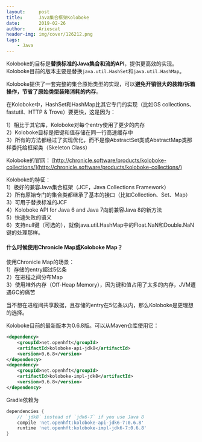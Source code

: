```yaml
---
layout:     post
title:      Java集合框架Koloboke
date:       2019-02-26
author:     Ariescat
header-img: img/cover/126212.png
tags:
    - Java
---
```


Koloboke的目标是**替换标准的Java集合和流的API**，提供更高效的实现。Koloboke目前的版本主要是替换`java.util.HashSet`和`java.util.HashMap`。

Koloboke提供了一套完整的集合原始类型的实现，可以**避免开销很大的装箱/拆箱操作，节省了原始类型装箱消耗的内存**。

在Koloboke中，HashSet和HashMap比其它专门的实现（比如GS collections、fastutil、HTTP & Trove）要更快，这是因为：

1）相比于其它库，Koloboke对每个entry使用了更少的内存  
2）Koloboke目标是把键和值存储在同一行高速缓存中  
3）所有的方法都经过了实现优化，而不是像AbstractSet类或AbstractMap类那样委托给框架类（Skeleton Class）

Koloboke的官网： [http://chronicle.software/products/koloboke-collections/](http://chronicle.software/products/koloboke-collections/)

Koloboke的特征：  
1）极好的兼容Java集合框架（JCF，Java Collections Framework）   
2）所有原始专门的集合类都继承了基本的接口（比如Collection、Set、Map）  
3）可用于替换标准的JCF  
4）Koloboke API for Java 6 and Java 7向前兼容Java 8的新方法   
5）快速失败的语义  
6）支持null键（可选的），就像java.util.HashMap中的Float.NaN和Double.NaN键的处理那样。

#### 什么时候使用Chronicle Map或Koloboke Map？

使用Chronicle Map的场景：  
1）存储的entry超过5亿条  
2）在进程之间分布Map  
3）使用堆外内存（Off-Heap Memory），因为键和值占用了太多的内存，JVM遭遇GC的痛苦

当不想在进程间共享数据，且存储的entry在5亿条以内，那么Koloboke是更理想的选择。

Koloboke目前的最新版本为0.6.8版。可以从Maven仓库使用它：
```xml
<dependency>
    <groupId>net.openhft</groupId>
    <artifactId>koloboke-api-jdk8</artifactId>
    <version>0.6.8</version>
</dependency>
<dependency>
    <groupId>net.openhft</groupId>
    <artifactId>koloboke-impl-jdk8</artifactId>
    <version>0.6.8</version>
</dependency>
```

Gradle依赖为
```groovy
dependencies {
    // `jdk8` instead of `jdk6-7` if you use Java 8
    compile 'net.openhft:koloboke-api-jdk6-7:0.6.8'
    runtime 'net.openhft:koloboke-impl-jdk6-7:0.6.8'
}
```